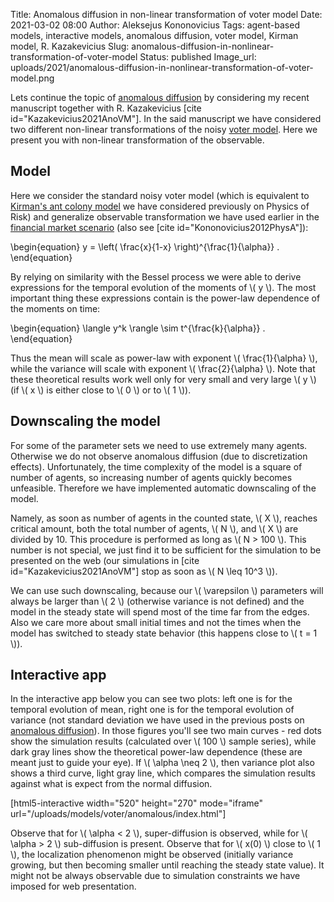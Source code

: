 Title: Anomalous diffusion in non-linear transformation of voter model
Date: 2021-03-02 08:00
Author: Aleksejus Kononovicius
Tags: agent-based models, interactive models, anomalous diffusion, voter model, Kirman model, R. Kazakevicius
Slug: anomalous-diffusion-in-nonlinear-transformation-of-voter-model
Status: published
Image_url: uploads/2021/anomalous-diffusion-in-nonlinear-transformation-of-voter-model.png

Lets continue the topic of [anomalous diffusion](/tag/anomalous-diffusion/) by
considering my recent manuscript together with R. Kazakevicius
[cite id="Kazakevicius2021AnoVM"]. In the said manuscript we have considered two
different non-linear transformations of the noisy
[voter model](/tag/voter-model/). Here we present you with non-linear
transformation of the observable.<!--more-->

## Model

Here we consider the standard noisy voter model (which is equivalent to
[Kirman's ant colony model]({filename}/articles/2010/kirman-ants.md) we have
considered previously on Physics of Risk) and generalize observable transformation
we have used earlier in the
[financial market scenario]({filename}/articles/2011/agent-based-herding-model-financial-markets.md)
(also see [cite id="Kononovicius2012PhysA"]):

\begin{equation}
    y = \left( \frac{x}{1-x} \right)^{\frac{1}{\alpha}} .
\end{equation}

By relying on similarity with the Bessel process we were able to derive
expressions for the temporal evolution of the moments of \\\( y \\\). The most
important thing these expressions contain is the power-law dependence of the
moments on time:

\begin{equation}
    \langle y^k \rangle \sim t^{\frac{k}{\alpha}} .
\end{equation}

Thus the mean will scale as power-law with exponent \\\( \frac{1}{\alpha} \\\),
while the variance will scale with exponent \\\( \frac{2}{\alpha} \\\). Note
that these theoretical results work well only for very small and very large
\\\( y \\\) (if \\\( x \\\) is either close to \\\( 0 \\\) or to \\\( 1 \\\)).

## Downscaling the model

For some of the parameter sets we need to use extremely many agents. Otherwise
we do not observe anomalous diffusion (due to discretization effects).
Unfortunately, the time complexity of the model is a square of number of agents,
so increasing number of agents quickly becomes unfeasible. Therefore we have
implemented automatic downscaling of the model.

Namely, as soon as number of agents in the counted state, \\\( X \\\), reaches
critical amount, both the total number of agents, \\\( N \\\), and \\\( X \\\)
are divided by 10. This procedure is performed as long as \\\( N > 100 \\\).
This number is not special, we just find it to be sufficient for the simulation
to be presented on the web (our simulations in [cite id="Kazakevicius2021AnoVM"]
stop as soon as \\\( N \leq 10^3 \\\)).

We can use such downscaling, because our \\\( \varepsilon \\\) parameters will
always be larger than \\\( 2 \\\) (otherwise variance is not defined) and the
model in the steady state will spend most of the time far from the edges. Also
we care more about small initial times and not the times when the model has
switched to steady state behavior (this happens close to \\\( t = 1 \\\)).

## Interactive app

In the interactive app below you can see two plots: left one is for the
temporal evolution of mean, right one is for the temporal evolution of
variance (not standard deviation we have used in the previous posts on
[anomalous diffusion](/tag/anomalous-diffusion/)). In those figures you'll see
two main curves - red dots show the simulation results (calculated over
\\\( 100 \\\) sample series), while dark gray lines show the theoretical
power-law dependence (these are meant just to guide your eye). If
\\\( \alpha \neq 2 \\\), then variance plot also shows a third curve, light gray
line, which compares the simulation results against what is expect from the
normal diffusion.

[html5-interactive width="520" height="270" mode="iframe"
url="/uploads/models/voter/anomalous/index.html"]

Observe that for \\\( \alpha < 2 \\\), super-diffusion is observed, while for
\\\( \alpha > 2 \\\) sub-diffusion is present. Observe that for \\\( x(0) \\\)
close to \\\( 1 \\\), the localization phenomenon might be observed (initially
variance growing, but then becoming smaller until reaching the steady state
value). It might not be always observable due to simulation constraints we have
imposed for web presentation.

